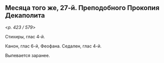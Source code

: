 
## Месяца того же, 27-й. Преподобного Прокопия Декаполита  

<*p. 423 / 579*>

Стихиры, глас 4-й. 

Канон, глас 6-й, Феофана. 
Седален, глас 4-й. 

Выпевается заранее.
